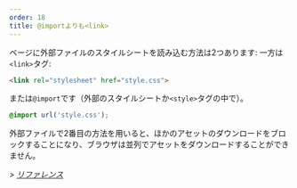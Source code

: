 ```yaml
---
order: 18
title: @importよりも<link>
---
```


ページに外部ファイルのスタイルシートを読み込む方法は2つあります: 一方は`<link>`タグ:

```html
<link rel="stylesheet" href="style.css">
```

または`@import`です（外部のスタイルシートか`<style>`タグの中で）。

```css
@import url('style.css');
```

外部ファイルで2番目の方法を用いると、ほかのアセットのダウンロードをブロックすることになり、ブラウザは並列でアセットをダウンロードすることができません。

*> [リファレンス](https://github.com/zenorocha/browser-diet/wiki/References#prefer--over-import)*
